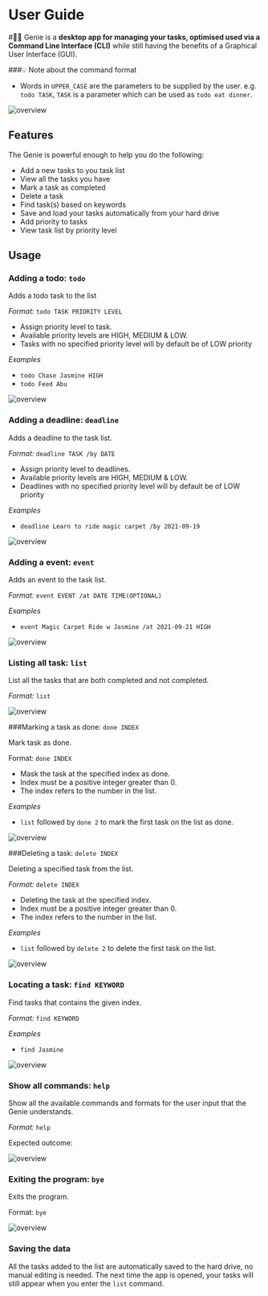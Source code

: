# User Guide

#🧞‍♂
️Genie is a **desktop app for managing your tasks, optimised used via a Command Line Interface (CLI)** while 
still having the benefits of a Graphical User Interface (GUI).

###💡 Note about the command format
* Words in ```UPPER_CASE``` are the parameters to be supplied by the user.
  e.g. ```todo TASK```, ```TASK``` is a parameter which can be used as ```todo eat dinner```.
  

![overview](Images/main.png)


## Features

The Genie is powerful enough to help you do the following: 

* Add a new tasks to you task list
* View all the tasks you have
* Mark a task as completed
* Delete a task
* Find task(s) based on keywords
* Save and load your tasks automatically from your hard drive
* Add priority to tasks
* View task list by priority level

## Usage 

### Adding a todo: ```todo```
Adds a todo task to the list

*Format:* ```todo TASK PRIORITY LEVEL```

* Assign priority level to task.
* Available priority levels are HIGH, MEDIUM & LOW.
* Tasks with no specified priority level will by default be of LOW priority

*Examples*

* ```todo Chase Jasmine HIGH```
* ```todo Feed Abu```

![overview](Images/todo.png)

### Adding a deadline: ```deadline```

Adds a deadline to the task list.

*Format:* ```deadline TASK /by DATE```

* Assign priority level to deadlines.
* Available priority levels are HIGH, MEDIUM & LOW.
* Deadlines with no specified priority level will by default be of LOW priority


*Examples*

* ```deadline Learn to ride magic carpet /by 2021-09-19```

![overview](Images/deadline.png)

### Adding a event: ```event```

Adds an event to the task list.

*Format:* ```event EVENT /at DATE TIME(OPTIONAL)```

*Examples*

* ```event Magic Carpet Ride w Jasmine /at 2021-09-21 HIGH```

![overview](Images/event.png)

### Listing all task: ```list```

List all the tasks that are both completed and not completed.

*Format:* ```list```

![overview](Images/list.png)

###Marking a task as done: ```done INDEX```

Mark task as done.

Format: ```done INDEX```

* Mask the task at the specified index as done.
* Index must be a positive integer greater than 0. 
* The index refers to the number in the list.

*Examples*

* ```list``` followed by ```done 2``` to mark the first task on the list as done.

![overview](Images/list.png)

###Deleting a task: ```delete INDEX```

Deleting a specified task from the list.

*Format:* ```delete INDEX```

* Deleting the task at the specified index.
* Index must be a positive integer greater than 0.
* The index refers to the number in the list.

*Examples*

* ```list``` followed by ```delete 2``` to delete the first task on the list.

![overview](Images/delete.png)

### Locating a task: ```find KEYWORD```

Find tasks that contains the given index.

*Format:* ```find KEYWORD```

*Examples*

* ```find Jasmine``` 

![overview](Images/find.png)

### Show all commands: ```help```

Show all the available commands and formats for the user input that the Genie understands.

*Format:* ```help```

Expected outcome: 

![overview](Images/help.png)

### Exiting the program: ```bye```

Exits the program.

Format: ```bye```

![overview](Images/bye.png)


### Saving the data

All the tasks added to the list are automatically saved to the hard drive, 
no manual editing is needed. The next time the app is opened, your tasks 
will still appear when you enter the ```list``` command.

